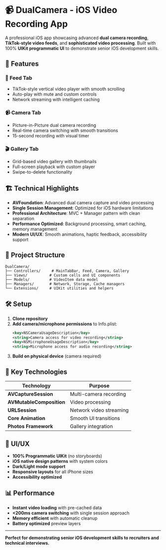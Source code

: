 # 📹 DualCamera - iOS Video Recording App

A professional iOS app showcasing advanced **dual camera recording**, **TikTok-style video feeds**, and **sophisticated video processing**. Built with 100% **UIKit programmatic UI** to demonstrate senior iOS development skills.

## 🚀 **Features**

### **📱 Feed Tab**
- TikTok-style vertical video player with smooth scrolling
- Auto-play with mute and custom controls
- Network streaming with intelligent caching

### **📹 Camera Tab** 
- Picture-in-Picture dual camera recording
- Real-time camera switching with smooth transitions
- 15-second recording with visual timer

### **🎬 Gallery Tab**
- Grid-based video gallery with thumbnails
- Full-screen playback with custom player
- Swipe-to-delete functionality

## 🏗️ **Technical Highlights**

- **AVFoundation**: Advanced dual camera capture and video processing
- **Single Session Management**: Optimized for iOS hardware limitations
- **Professional Architecture**: MVC + Manager pattern with clean separation
- **Performance Optimized**: Background processing, smart caching, memory management
- **Modern UI/UX**: Smooth animations, haptic feedback, accessibility support

## 📁 **Project Structure**

```
DualCamera/
├── Controllers/     # MainTabBar, Feed, Camera, Gallery
├── Views/          # Custom cells and UI components  
├── Models/         # VideoItem data model
├── Managers/       # Network, Storage, Cache managers
└── Extensions/     # UIKit utilities and helpers
```

## 🛠️ **Setup**

1. **Clone repository**
2. **Add camera/microphone permissions** to Info.plist:
   ```xml
   <key>NSCameraUsageDescription</key>
   <string>Camera access for video recording</string>
   <key>NSMicrophoneUsageDescription</key>
   <string>Microphone access for audio recording</string>
   ```
3. **Build on physical device** (camera required)

## 🎯 **Key Technologies**

| Technology | Purpose |
|-----------|---------|
| **AVCaptureSession** | Multi-camera recording |
| **AVMutableComposition** | Video processing |
| **URLSession** | Network video streaming |
| **Core Animation** | Smooth UI transitions |
| **Photos Framework** | Gallery integration |

## 🎨 **UI/UX**

- **100% Programmatic UIKit** (no storyboards)
- **iOS native design patterns** with system colors
- **Dark/Light mode support**
- **Responsive layouts** for all iPhone sizes
- **Accessibility optimized**

## 📊 **Performance**

- **Instant video loading** with pre-cached data
- **<200ms camera switching** with single session approach
- **Memory efficient** with automatic cleanup
- **Battery optimized** preview layers



---

**Perfect for demonstrating senior iOS development skills to recruiters and technical interviews.**
